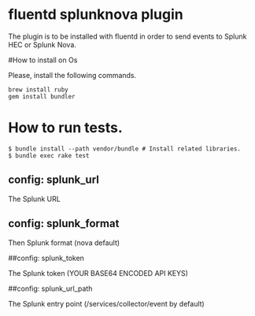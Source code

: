 # fluentd splunknova plugin

The plugin is to be installed with fluentd in order to send events to Splunk HEC or Splunk Nova.


#How to install on Os

Please, install the following commands.

```
brew install ruby
gem install bundler
```



# How to run tests.

```
$ bundle install --path vendor/bundle # Install related libraries.
$ bundle exec rake test
```

## config: splunk_url

The Splunk URL

## config: splunk_format

Then Splunk format (nova default)


##config: splunk_token

The Splunk token (YOUR BASE64 ENCODED API KEYS)

##config: splunk_url_path

The Splunk entry point (/services/collector/event by default)




